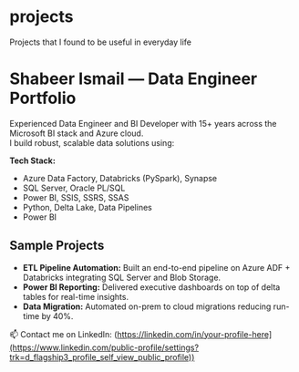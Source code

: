 # projects
Projects that I found to be useful in everyday life
# Shabeer Ismail — Data Engineer Portfolio  

Experienced Data Engineer and BI Developer with 15+ years across the Microsoft BI stack and Azure cloud.  
I build robust, scalable data solutions using:

**Tech Stack:**  
- Azure Data Factory, Databricks (PySpark), Synapse  
- SQL Server, Oracle PL/SQL  
- Power BI, SSIS, SSRS, SSAS  
- Python, Delta Lake, Data Pipelines
- Power BI

## Sample Projects
- **ETL Pipeline Automation:** Built an end-to-end pipeline on Azure ADF + Databricks integrating SQL Server and Blob Storage.  
- **Power BI Reporting:** Delivered executive dashboards on top of delta tables for real-time insights.  
- **Data Migration:** Automated on-prem to cloud migrations reducing run-time by 40%.  

📫 Contact me on LinkedIn: (https://linkedin.com/in/your-profile-here](https://www.linkedin.com/public-profile/settings?trk=d_flagship3_profile_self_view_public_profile))
